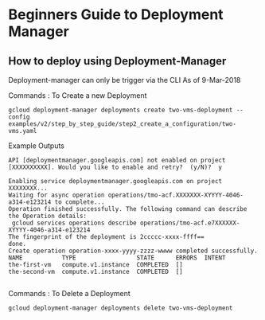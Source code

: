 # Beginners Guide to Deployment Manager

## How to deploy using Deployment-Manager
Deployment-manager can only be trigger via the CLI As of 9-Mar-2018

Commands : To Create a new Deployment
```
gcloud deployment-manager deployments create two-vms-deployment --config examples/v2/step_by_step_guide/step2_create_a_configuration/two-vms.yaml
```
Example Outputs

```
API [deploymentmanager.googleapis.com] not enabled on project
[XXXXXXXXXX]. Would you like to enable and retry?  (y/N)?  y

Enabling service deploymentmanager.googleapis.com on project XXXXXXXX...
Waiting for async operation operations/tmo-acf.XXXXXXX-XYYYY-4046-a314-e123214 to complete...
Operation finished successfully. The following command can describe the Operation details:
 gcloud services operations describe operations/tmo-acf.e7XXXXXX-XYYYY-4046-a314-e123214
The fingerprint of the deployment is 2ccccc-xxxx-ffff==
done.
Create operation operation-xxxx-yyyy-zzzz-wwww completed successfully.
NAME           TYPE                 STATE      ERRORS  INTENT
the-first-vm   compute.v1.instance  COMPLETED  []
the-second-vm  compute.v1.instance  COMPLETED  []


```
Commands : To Delete a Deployment
```
gcloud deployment-manager deployments delete two-vms-deployment
```
